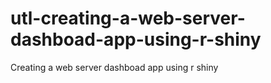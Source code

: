 # utl-creating-a-web-server-dashboad-app-using-r-shiny
Creating a web server dashboad app using r shiny  

